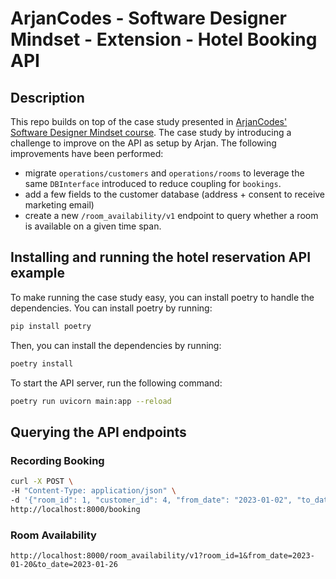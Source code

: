 # ArjanCodes - Software Designer Mindset - Extension - Hotel Booking API
## Description
This repo builds on top of the case study presented in [ArjanCodes' Software Designer Mindset course](https://www.arjancodes.com/products/the-software-designer-mindset-complete-extension/categories/2149106521). 
The case study by introducing a challenge to improve on the API as setup by Arjan. The following improvements have been performed:
* migrate `operations/customers` and `operations/rooms` to leverage the same `DBInterface` introduced to reduce coupling for `bookings`.
* add a few fields to the customer database (address + consent to receive marketing email)
* create a new `/room_availability/v1` endpoint to query whether a room is available on a given time span.

## Installing and running the hotel reservation API example

To make running the case study easy, you can install poetry to handle the dependencies. You can install poetry by running:

```bash
pip install poetry
```

Then, you can install the dependencies by running:

```bash
poetry install
```

To start the API server, run the following command:

```bash
poetry run uvicorn main:app --reload
```

## Querying the API endpoints
### Recording Booking
```bash
curl -X POST \
-H "Content-Type: application/json" \
-d '{"room_id": 1, "customer_id": 4, "from_date": "2023-01-02", "to_date": "2023-01-03"}' \
http://localhost:8000/booking
```

### Room Availability
```
http://localhost:8000/room_availability/v1?room_id=1&from_date=2023-01-20&to_date=2023-01-26
```